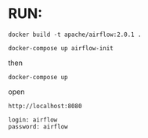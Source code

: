 
# RUN:

`docker build -t apache/airflow:2.0.1 .`

`docker-compose up airflow-init`

then

`docker-compose up`

open

`http://localhost:8080`

```
login: airflow
password: airflow
```